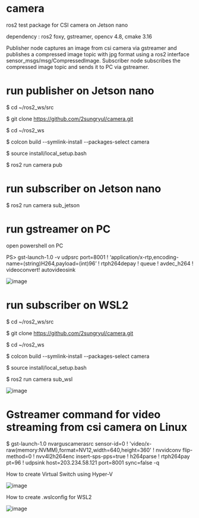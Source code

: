 # camera
ros2 test package for CSI camera on Jetson nano

dependency : ros2 foxy, gstreamer, opencv 4.8, cmake 3.16

Publisher node captures an image from csi camera via gstreamer and publishes a compressed image topic with jpg format using a ros2 interface sensor_msgs/msg/CompressedImage.
Subscriber node subscribes the compressed image topic and sends it to PC via gstreamer.

# run publisher on Jetson nano

$ cd ~/ros2_ws/src

$ git clone https://github.com/2sungryul/camera.git

$ cd ~/ros2_ws

$ colcon build --symlink-install --packages-select camera

$ source install/local_setup.bash

$ ros2 run camera pub

# run subscriber on Jetson nano

$ ros2 run camera sub_jetson

# run gstreamer on PC

open powershell on PC

PS> gst-launch-1.0 -v udpsrc port=8001 ! ‘application/x-rtp,encoding-name=(string)H264,payload=(int)96’ ! rtph264depay ! queue ! avdec_h264 ! videoconvert! autovideosink

![image](https://github.com/2sungryul/camera/assets/67367753/61171e79-f093-441a-ad77-ae4f7b8adc19)

# run subscriber on WSL2

$ cd ~/ros2_ws/src

$ git clone https://github.com/2sungryul/camera.git

$ cd ~/ros2_ws

$ colcon build --symlink-install --packages-select camera

$ source install/local_setup.bash

$ ros2 run camera sub_wsl

![image](https://github.com/2sungryul/camera/assets/67367753/6f54ffa5-abcf-4848-95ed-68e45e195c46)

# Gstreamer command for video streaming from csi camera on Linux 

$ gst-launch-1.0 nvarguscamerasrc sensor-id=0 ! 'video/x-raw(memory:NVMM),format=NV12,width=640,height=360' ! nvvidconv flip-method=0 ! nvv4l2h264enc insert-sps-pps=true ! h264parse ! rtph264pay pt=96 ! udpsink host=203.234.58.121 port=8001 sync=false -q

How to create Virtual Switch using Hyper-V 

![image](https://github.com/2sungryul/camera/assets/67367753/273c7a3c-af2d-40ac-a0fe-ae18f5b98443)

How to create .wslconfig for WSL2 

![image](https://github.com/2sungryul/camera/assets/67367753/1bf746e9-707b-416a-9987-02c689287da6)


